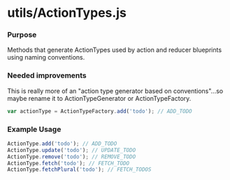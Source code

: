 # utils/ActionTypes.js

### Purpose

Methods that generate ActionTypes used by action and reducer blueprints using naming conventions.

### Needed improvements

This is really more of an "action type generator based on conventions"...so maybe rename it to ActionTypeGenerator or
ActionTypeFactory.

```js
var actionType = ActionTypeFactory.add('todo'); // ADD_TODO
```

### Example Usage

```js
ActionType.add('todo'); // ADD_TODO
ActionType.update('todo'); // UPDATE_TODO
ActionType.remove('todo'); // REMOVE_TODO
ActionType.fetch('todo'); // FETCH_TODO
ActionType.fetchPlural('todo'); // FETCH_TODOS
```
